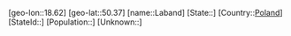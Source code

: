 ﻿---
location: [50.37,18.62]
type: City
tags:
- geo/City


SpocWebEntityId: 31773
isDeleted: false
confidential: public

---
[geo-lon::18.62]
[geo-lat::50.37]
[name::Laband]
[State::]
[Country::[Poland](geo/Continent/Europe/Poland.md)]
[StateId::]
[Population::]
[Unknown::]

